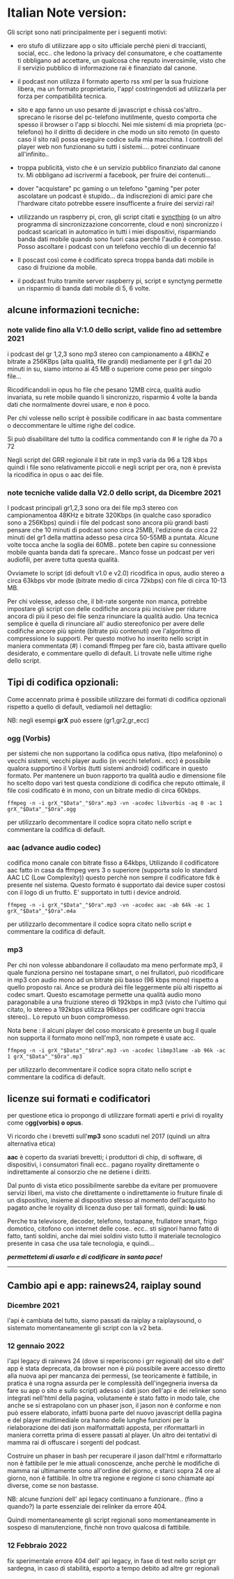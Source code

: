 # Italian Note version:

Gli script sono nati principalmente per i seguenti motivi:

- ero stufo di utilizzare app o sito ufficiale perchè pieni di traccianti, social, ecc.. che ledono la privacy del consumatore, e che coattamente  ti obbligano ad accettare, un qualcosa che reputo inverosimile, visto che il servizio pubblico di informazione rai è finanziato  dal  canone.

- il podcast non utilizza il formato aperto rss xml per la sua fruizione libera, ma un formato proprietario, l'app! costringendoti ad utilizzarla per forza per compatibilità tecnica.

- sito e app fanno un uso pesante di javascript e chissà cos'altro..  sprecano le risorse del pc-telefono inutilmente, questo comporta che spesso il browser o l'app si blocchi. Nei mie sistemi di mia proprieta (pc- telefono) ho il diritto di decidere in che modo un sito remoto  (in questo caso il sito rai) possa eseguire codice sulla mia macchina. 
I controlli del player web non funzionano su tutti i sistemi.... potrei continuare all'infinito..

- troppa publicità, visto che è un servizio pubblico  finanziato dal canone tv. Mi obbligano ad iscrivermi a facebook, per fruire dei contenuti...

- dover "acquistare" pc gaming o un telefono "gaming "per poter ascolatare un podcast è stupido... da indiscrezioni di amici pare che l'hardware citato potrebbe essere insufficente a fruire dei servizi rai!

- utilizzando un raspberry pi, cron, gli script citati e [syncthing](https://syncthing.net/) (o un altro programma di sincronizzazione concorrente, cloud e non) sincronizzo i podcast scaricati in automatico in tutti i miei dispositivi, risparmiando banda dati mobile quando sono fuori casa perchè l'audio è compresso. Posso ascoltare i podcast con un telefono vecchio di un decennio fa!

- Il poscast così come è codificato spreca troppa banda dati mobile in caso di fruizione da mobile.

- il podcast fruito tramite server raspberry pi, script e synctyng permette un risparmio di banda dati mobile di 5, 6 volte.


## alcune informazioni tecniche:

### note valide fino alla V:1.0 dello script, valide fino ad settembre 2021

i podcast  del gr 1,2,3 sono  mp3 stereo con campionamento a 48KhZ e bitrate a 256KBps (alta qualità, file grandi) mediamente per il gr1 dai 20 minuti in su, siamo intorno ai 45 MB o superiore come peso per singolo file...

 Ricodificandoli in opus ho file che pesano 12MB circa, qualità audio invariata, su rete mobile quando li sincronizzo, risparmio 4 volte la banda dati che normalmente dovrei usare, e non è poco.

Per chi volesse nello script è possibile codificare in aac  basta commentare o deccommentare le ultime righe del codice.

Si può disabilitare del tutto la codifica commentando con # le righe da 70 a 72

Negli script del GRR regionale il bit rate in mp3 varia da 96 a 128 kbps quindi i file sono relativamente piccoli e negli script per ora, non è prevista la ricodifica in opus o aac dei file.


### note tecniche valide dalla V2.0 dello script, da Dicembre 2021


I podcast principali gr1,2,3 sono ora dei file mp3 stereo con campionamentoa 48KHz e bitrate 320Kbps (in qualche caso sporadico sono a 256Kbps) quindi i file del podcast sono ancora più grandi basti pensare che 10 minuti di podcast sono circa 25MB, l'edizione da circa 22 minuti del gr1 della mattina adesso pesa circa 50-55MB a puntata. Alcune volte tocca anche la soglia dei 60MB.. potete ben capire su connessione mobile quanta banda dati fa sprecare.. Manco fosse un podcast per veri audiofili, per avere tutta questa qualità.

Ovviamete lo script (di defoult v1.0 e v2.0) ricodifica in opus, audio stereo a circa 63kbps vbr mode (bitrate medio di circa 72kbps) con file di circa 10-13 MB.

Per chi volesse, adesso  che, il bit-rate sorgente non manca, potrebbe impostare gli script con delle codifiche ancora più incisive per ridurre ancora di più il peso dei file senza rinunciare la qualità audio. Una tecnica semplice è quella di rinunciare all' audio stereofonico per avere delle codifiche ancore più spinte (bitrate più contenuti) ove l'algoritmo di compressione lo supporti. Per questo motivo ho inserito nello script in maniera commentata (#) i comandi ffmpeg per fare ciò, basta attivare quello desiderato, e commentare quello di default.
Li trovate nelle ultime righe dello script.

## Tipi di codifica opzionali:

Come accennato prima è possibile utilizzare dei formati di codifica opzionali rispetto a quello di default, vediamoli nel dettaglio:

NB: negli esempi **grX** può essere (gr1,gr2,gr_ecc)

### ogg (Vorbis)

per sistemi che non supportano la codifica opus nativa, (tipo melafonino) o vecchi sistemi, vecchi player audio (in vecchi telefoni.. ecc) è possibile qualora supportino il Vorbis (tutti sistemi android) codificare in questo formato. Per mantenere un buon rapporto tra qualità audio e dimensione file ho scelto dopo vari test questa condizione di codifica che reputo ottimale,  il file così codificato è in mono, con un bitrate medio di circa 60kbps.

```
ffmpeg -n -i grX_"$Data"_"$Ora".mp3 -vn -acodec libvorbis -aq 0 -ac 1 grX_"$Data"_"$Ora".ogg

```
per utilizzarlo decommentare il codice sopra citato nello script e commentare la codifica di default.

### aac (advance audio codec)

codifica mono canale con bitrate fisso a 64kbps, Utilizando il codificatore aac fatto in casa da ffmpeg vers 3 o superiore (supporta solo lo standard AAC LC (Low Complexity)) questo perchè non sempre il codificatore fdk è presente nel sistema. Questo formato è supportato dai device super costosi con il logo di un frutto. E' supportato in tutti i device android.

```
ffmpeg -n -i grX_"$Data"_"$Ora".mp3 -vn -acodec aac -ab 64k -ac 1 grX_"$Data"_"$Ora".m4a
```

per utilizzarlo decommentare il codice sopra citato nello script e commentare la codifica di default.

### mp3

Per chi non volesse abbandonare il collaudato ma meno performate mp3, il quale funziona persino nei tostapane smart, o nei frullatori, può ricodificare in mp3 con audio mono ad un bitrate più basso (96 kbps mono) rispetto a quello proposto rai. Ance se produrà dei file leggermente più alti rispetto ai codec smart. Questo escamotage permette una qualità audio mono paragonabile a una fruizione stereo di 192kbps in mp3 (visto che l'ultimo qui citato, lo stereo a 192kbps utilizza 96kbps per codificare ogni traccia stereo).. Lo reputo un buon compromesso.

Nota bene : il alcuni player del coso morsicato è presente un bug il quale non supporta il formato mono nell'mp3, non rompete è usate acc.

```
ffmpeg -n -i grX_"$Data"_"$Ora".mp3 -vn -acodec libmp3lame -ab 96k -ac 1 grX_"$Data"_"$Ora".mp3
```
per utilizzarlo decommentare il codice sopra citato nello script e commentare la codifica di default.


## licenze sui formati e codificatori

per questione etica io propongo di utilizzare formati aperti e privi di royality come o**gg(vorbis) o opus**.

Vi ricordo che i brevetti sull'**mp3** sono scaduti nel 2017 (quindi un altra alternativa etica)

**aac** è coperto da svariati brevetti; i  produttori di chip, di software, di dispositivi, i consumatori finali ecc.. pagano royality direttamente o indirettamente al consorzio che ne detiene i diritti.

 Dal punto di vista etico possibilmente sarebbe da evitare per promuovere servizi liberi, ma visto che direttamente o indirettamente io fruiture finale di un dispositivo, insieme al dispositivo stesso al momento dell'acquisto ho pagato anche le royality di licenza duso per tali formati, quindi:  **lo usi**. 
 
Perche tra televisore, decoder, telefono, tostapane, frullatore smart, frigo domotico, citofono con internet delle cose.. ecc..  sti signori hanno fatto di fatto, tanti soldini, anche dai miei soldini visto tutto il materiale tecnologico presente in casa che usa tale tecnologia,  e quindi...

***permettetemi di usarlo e di codificare in santa pace!***

---

## Cambio api e app: rainews24, raiplay sound

### Dicembre 2021

l'api è cambiata del tutto, siamo passati da raiplay a raiplaysound, o sistemato momentaneamente gli script con la v2 beta.

### 12 gennaio 2022

l'api legacy di rainews 24 (dove si reperiscono i grr regionali) del sito e dell' app è stata deprecata, da browser non è più possibile avere accesso diretto  alla nuova api per mancanza dei permessi, (se teoricamente è fattibile, in pratica è una rogna assurda per le complessità dell'ingegneria inversa da fare su app o sito e sullo script) adesso i dati json dell'api e dei relinker sono integrati nell'html della pagina, volutamente è stato fatto in modo tale, che anche se si estrapolano con un phaser json, il jason non è conforme e non può essere elaborato, infatti buona parte del nuovo javascript dellla pagina e del player multimediale ora hanno delle lunghe funzioni  per la rielaborazione dei dati json malformattati apposta,  per riformattarli in maniera corretta prima di essere passati al player. Un altro dei tentativi di mamma rai di offuscare i sorgenti del podcast.

Costruire un phaser in bash per recuperare il jason dall'html e riformattarlo non è fattibile per le mie attuali conoscenze, anche perchè le modifiche di mamma rai ultimamente sono all'ordine del giorno, e starci sopra 24 ore al giorno,  non è fattibile. In oltre tra regione e regione ci sono chiamate api diverse, come se non bastasse.

NB: alcune funzioni dell' api legacy continuano a funzionare.. (fino a quando?) la parte essenziale dei relinker da errore 404. 

Quindi momentaneamente gli script regionali sono momentaneamente in sospeso di manutenzione, finchè non trovo qualcosa di fattibile.

### 12 Febbraio 2022

fix sperimentale errore 404 dell' api legacy, in fase di test nello script grr sardegna, in caso di stabilità, esporto a tempo debito ad altre grr regionali
